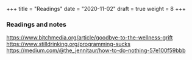 +++
title = "Readings"
date = "2020-11-02"
draft = true
weight = 8
+++

### Readings and notes

https://www.bitchmedia.org/article/goodbye-to-the-wellness-grift
https://www.stilldrinking.org/programming-sucks
https://medium.com/@the_jennitaur/how-to-do-nothing-57e100f59bbb
